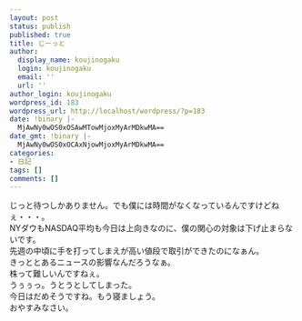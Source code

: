 ```yaml
---
layout: post
status: publish
published: true
title: じーっと
author:
  display_name: koujinogaku
  login: koujinogaku
  email: ''
  url: ''
author_login: koujinogaku
wordpress_id: 183
wordpress_url: http://localhost/wordpress/?p=183
date: !binary |-
  MjAwNy0wOS0xOSAwMTowMjoxMyArMDkwMA==
date_gmt: !binary |-
  MjAwNy0wOS0xOCAxNjowMjoxMyArMDkwMA==
categories:
- 日記
tags: []
comments: []
---
```

<p>じっと待つしかありません。でも僕には時間がなくなっているんですけどねぇ・・・。<br />
NYダウもNASDAQ平均も今日は上向きなのに、僕の関心の対象は下げ止まらないです。<br />
先週の中頃に手を打ってしまえが高い値段で取引ができたのになぁん。<br />
きっととあるニュースの影響なんだろうなぁ。<br />
株って難しいんですねぇ。<br />
うぅぅっ。うとうとしてしまった。<br />
今日はだめそうですね。もう寝ましょう。<br />
おやすみなさい。</p>
